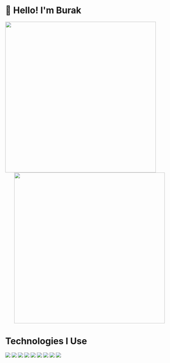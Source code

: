 <h1>👋 Hello! I'm Burak</h1>
<div style="display: inline-block">
<img src="https://github-readme-stats.vercel.app/api?username=burakys&show_icons=true&theme=dark" align="left" width="476">
<img src="https://github-readme-stats.vercel.app/api/top-langs/?username=burakys&layout=compact&theme=dark" align="right" width="476">
</div>
<h1>Technologies I Use</h1>
<div style="display: inline-block">
<img src="https://img.shields.io/badge/MongoDB-%234ea94b.svg?style=for-the-badge&logo=mongodb&logoColor=white">
<img src="https://img.shields.io/badge/javascript-%23323330.svg?style=for-the-badge&logo=javascript&logoColor=%23F7DF1E">
<img src="https://img.shields.io/badge/node.js-6DA55F?style=for-the-badge&logo=node.js&logoColor=white">
<img src="https://img.shields.io/badge/express.js-%23404d59.svg?style=for-the-badge&logo=express&logoColor=%2361DAFB">
<img src="https://img.shields.io/badge/typescript-%23323330.svg?style=for-the-badge&logo=typescript&logoColor=%23007acc">
<img src="https://img.shields.io/badge/python-3670A0?style=for-the-badge&logo=python&logoColor=ffdd54">
<img src="https://img.shields.io/badge/html5-%23E34F26.svg?style=for-the-badge&logo=html5&logoColor=white">
<img src="https://img.shields.io/badge/css3-%231572B6.svg?style=for-the-badge&logo=css3&logoColor=white">
<img src="https://img.shields.io/badge/php-%23777BB4.svg?style=for-the-badge&logo=php&logoColor=white">
</div>
